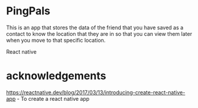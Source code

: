 # PingPals
This is an app that stores the data of the friend that you have saved as a contact to know the location that they are in so that you can view them later when you move to that specific location.

React native

# acknowledgements
https://reactnative.dev/blog/2017/03/13/introducing-create-react-native-app - To create a react native app

